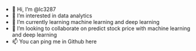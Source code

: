 - 👋 Hi, I’m @lc3287
- 👀 I’m interested in data analytics
- 🌱 I’m currently learning machine learning and deep learning
- 💞️ I’m looking to collaborate on predict stock price with machine learning and deep learning
- 📫 You can ping me in Github here 

<!---
lc3287/lc3287 is a ✨ special ✨ repository because its `README.md` (this file) appears on your GitHub profile.
You can click the Preview link to take a look at your changes.
--->
